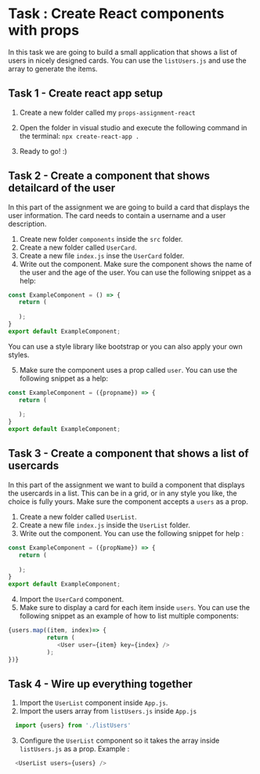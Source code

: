 # Task : Create React components with props

In this task we are going to build a small application that shows a list of users in nicely designed cards.
You can use the `listUsers.js` and use the array to generate the items. 

## Task 1 - Create react app setup

1. Create a new folder called my `props-assignment-react`
 
2. Open the folder in visual studio and execute the following command in the terminal: 
   `npx create-react-app .  `
3. Ready to go! :) 



## Task 2 - Create a component that shows detailcard of the user
In this part of the assignment we are going to build a card that displays the user information. The card needs to contain a username and a user description. 

1. Create new folder `components` inside the `src` folder. 
2. Create a new folder called  `UserCard`.
3. Create a new file `index.js` inse the `UserCard` folder. 
4. Write out the component. Make sure the component shows the name of the user and the age of the user. You can use the following snippet as a help: 
 ```javascript
const ExampleComponent = () => {
    return (
    
    );
}
export default ExampleComponent;
   ```
You can use a style library like bootstrap or you can also apply your own styles. 

5. Make sure the component uses a prop called `user`. You can use the following snippet as a help: 
 ```javascript
const ExampleComponent = ({propname}) => {
    return (
    
    );
}
export default ExampleComponent;
   ```
## Task 3 - Create a component that shows a list of usercards
In this part of the assignment we want to build a component that displays the usercards in a list. This can be in a grid, or in any style you like, the choice is fully yours. 
Make sure the component accepts a `users` as a prop.  

1. Create a new folder called  `UserList`.
2. Create a new file `index.js` inside the `UserList` folder. 
3. Write out the component. You can use the following snippet for help : 
 ```javascript
const ExampleComponent = ({propName}) => {
    return (
    
    );
}
export default ExampleComponent;
 ```
 4. Import the `UserCard` component.
 5. Make sure to display a card for each item inside `users`. You can use the following snippet as an example of how to list multiple components: 
 ```javascript
{users.map((item, index)=> {
            return (
               <User user={item} key={index} />
            );
})}

 ```
## Task 4 - Wire up everything together 
1. Import the `UserList` component inside `App.js`.
2. Import the users array from `listUsers.js` inside `App.js`
 ```javascript
   import {users} from './listUsers'
 ```

3. Configure the `UserList` component so it takes the array inside `listUsers.js` as a prop. Example :
 ```javascript
   <UserList users={users} />
 ```

